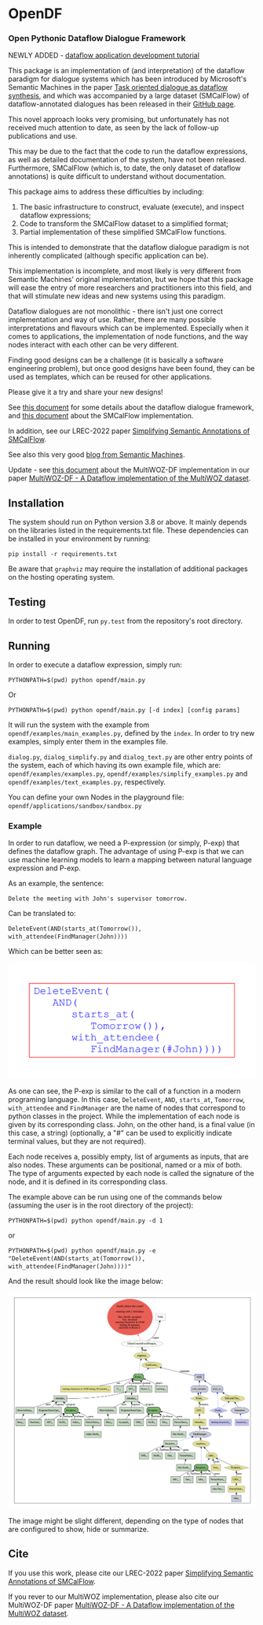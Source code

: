 # OpenDF
### Open Pythonic Dataflow Dialogue Framework

NEWLY ADDED - [dataflow application development tutorial](tutorial/app_dev_tutorial.pdf)
 
This package is an implementation of (and interpretation) of the dataflow paradigm for dialogue systems which has been introduced by Microsoft's Semantic Machines in the paper
[Task oriented dialogue as dataflow synthesis](https://arxiv.org/abs/2009.11423), and which was accompanied by a large dataset
(SMCalFlow) of dataflow-annotated dialogues has been released in their
[GitHub page](https://github.com/microsoft/task_oriented_dialogue_as_dataflow_synthesis).


This novel approach looks very promising, but unfortunately has not received much attention to date, as seen by the lack
of follow-up publications and use.

This may be due to the fact that the code to run the dataflow expressions, as well as detailed documentation of the
system, have not been released. Furthermore, SMCalFlow (which is, to date, the only dataset of dataflow annotations) is
quite difficult to understand without documentation.

This package aims to address these difficulties by including:

1. The basic infrastructure to construct, evaluate (execute), and inspect dataflow expressions;
2. Code to transform the SMCalFlow dataset to a simplified format;
3. Partial implementation of these simplified SMCalFlow functions.

This is intended to demonstrate that the dataflow dialogue paradigm is not inherently complicated
(although specific application can be).

This implementation is incomplete, and most likely is very different from Semantic Machines' original implementation,
but we hope that this package will ease the entry of more researchers and practitioners into this field, and that will
stimulate new ideas and new systems using this paradigm.

Dataflow dialogues are not monolithic - there isn't just one correct implementation and way of use. Rather, there are
many possible interpretations and flavours which can be implemented. Especially when it comes to applications, the
implementation of node functions, and the way nodes interact with each other can be very different.

Finding good designs can be a challenge (it is basically a software engineering problem), but once good designs have
been found, they can be used as templates, which can be reused for other applications.

Please give it a try and share your new designs!

See [this document](./README.dataflow.md) for some details about the dataflow dialogue framework,
and [this document](opendf/applications/smcalflow/README.md) about the SMCalFlow implementation.

In addition, see our LREC-2022 paper [Simplifying Semantic Annotations of SMCalFlow](https://sigsem.uvt.nl/isa18/ISA-18_25_Paper.pdf).

See also this very good [blog from Semantic Machines](https://www.microsoft.com/en-us/research/group/msai/articles/designing-a-framework-for-conversational-interfaces/).

Update - see [this document](opendf/applications/multiwoz_2_2/MultiWOZ_DF.md) about the MultiWOZ-DF implementation in our
paper [MultiWOZ-DF - A Dataflow implementation of the MultiWOZ dataset](https://arxiv.org/pdf/2211.02303.pdf).

## Installation

The system should run on Python version 3.8 or above. It mainly depends on the libraries listed in the 
requirements.txt file. These dependencies can be installed in your environment by running:

```
pip install -r requirements.txt
```

Be aware that `graphviz` may require the installation of additional packages on the hosting operating system.

## Testing

In order to test OpenDF, run `py.test` from the repository's root directory.

## Running

In order to execute a dataflow expression, simply run:

```
PYTHONPATH=$(pwd) python opendf/main.py
```

Or

```
PYTHONPATH=$(pwd) python opendf/main.py [-d index] [config params]
```

It will run the system with the example from `opendf/examples/main_examples.py`, defined by the `index`. In order to try new
examples, simply enter them in the examples file.

`dialog.py`, `dialog_simplify.py` and `dialog_text.py` are other entry points of the system, each of which having its
own example file, which are: `opendf/examples/examples.py`, `opendf/examples/simplify_examples.py` and
`opendf/examples/text_examples.py`, respectively.

You can define your own Nodes in the playground file: `opendf/applications/sandbox/sandbox.py`

### Example

In order to run dataflow, we need a P-expression (or simply, P-exp) that defines the dataflow graph. The advantage of
using P-exp is that we can use machine learning models to learn a mapping between natural language expression and P-exp.

As an example, the sentence:

```
Delete the meeting with John's supervisor tomorrow.
```

Can be translated to:

```
DeleteEvent(AND(starts_at(Tomorrow()), with_attendee(FindManager(John))))
```

Which can be better seen as:

![example 1 graph](./images/ex1.request.png)

As one can see, the P-exp is similar to the call of a function in a modern programing language. In this case,
`DeleteEvent`, `AND`, `starts_at`, `Tomorrow`, `with_attendee` and `FindManager` are the name of nodes that correspond
to python classes in the project. While the implementation of each node is given by its corresponding class. John, on
the other hand, is a final value (in this case, a string) (optionally, a "#" can be used to explicitly indicate terminal
values, but they are not required).

Each node receives a, possibly empty, list of arguments as inputs, that are also nodes. These arguments can be
positional, named or a mix of both. The type of arguments expected by each node is called the signature of the node, and
it is defined in its corresponding class.

The example above can be run using one of the commands below (assuming the user is in the root directory of the
project):

```
PYTHONPATH=$(pwd) python opendf/main.py -d 1
```

or

```
PYTHONPATH=$(pwd) python opendf/main.py -e "DeleteEvent(AND(starts_at(Tomorrow()), with_attendee(FindManager(John))))"
```


And the result should look like the image below:

![example 1 graph](./images/ex1.exec.png)

The image might be slight different, depending on the type of nodes that are configured to show, hide or summarize.

## Cite

If you use this work, please cite our LREC-2022 paper [Simplifying Semantic Annotations of SMCalFlow](https://sigsem.uvt.nl/isa18/ISA-18_25_Paper.pdf).

If you rever to our MultiWOZ implementation, please also cite our MultiWOZ-DF paper 
[MultiWOZ-DF - A Dataflow implementation of the MultiWOZ dataset](https://arxiv.org/pdf/2211.02303.pdf).